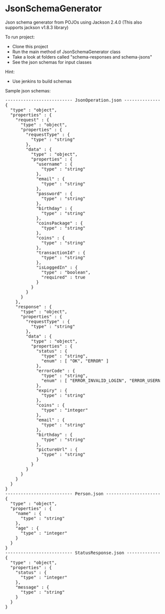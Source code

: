 JsonSchemaGenerator
===============

Json schema generator from POJOs using Jackson 2.4.0 (This also supports jackson v1.8.3 library)

To run project:

* Clone this project
* Run the main method of JsonSchemaGenerator class
* Take a look at folders called "schema-responses and schema-jsons"
* See the json schemas for input classes

Hint:
* Use jenkins to build schemas

Sample json schemas:

<pre>
-------------------------- JsonOperation.json --------------------------
{
  "type" : "object",
  "properties" : {
    "request" : {
      "type" : "object",
      "properties" : {
        "requestType" : {
          "type" : "string"
        },
        "data" : {
          "type" : "object",
          "properties" : {
            "username" : {
              "type" : "string"
            },
            "email" : {
              "type" : "string"
            },
            "password" : {
              "type" : "string"
            },
            "birthday" : {
              "type" : "string"
            },
            "coinsPackage" : {
              "type" : "string"
            },
            "coins" : {
              "type" : "string"
            },
            "transactionId" : {
              "type" : "string"
            },
            "isLoggedIn" : {
              "type" : "boolean",
              "required" : true
            }
          }
        }
      }
    },
    "response" : {
      "type" : "object",
      "properties" : {
        "requestType" : {
          "type" : "string"
        },
        "data" : {
          "type" : "object",
          "properties" : {
            "status" : {
              "type" : "string",
              "enum" : [ "OK", "ERROR" ]
            },
            "errorCode" : {
              "type" : "string",
              "enum" : [ "ERROR_INVALID_LOGIN", "ERROR_USERNAME_ALREADY_TAKEN", "ERROR_EMAIL_ALREADY_TAKEN" ]
            },
            "expiry" : {
              "type" : "string"
            },
            "coins" : {
              "type" : "integer"
            },
            "email" : {
              "type" : "string"
            },
            "birthday" : {
              "type" : "string"
            },
            "pictureUrl" : {
              "type" : "string"
            }
          }
        }
      }
    }
  }
}
-------------------------- Person.json --------------------------
{
  "type" : "object",
  "properties" : {
    "name" : {
      "type" : "string"
    },
    "age" : {
      "type" : "integer"
    }
  }
}
-------------------------- StatusResponse.json --------------------------
{
  "type" : "object",
  "properties" : {
    "status" : {
      "type" : "integer"
    },
    "message" : {
      "type" : "string"
    }
  }
}
</pre>
